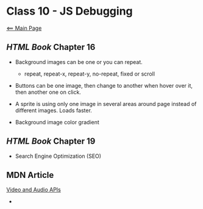 # Class 10 - JS Debugging

[<== Main Page](../README.md)

## *HTML Book* Chapter 16

- Background images can be one or you can repeat.
  - repeat, repeat-x, repeat-y, no-repeat, fixed or scroll

- Buttons can be one image, then change to another when hover over it, then another one on click.

- A sprite is using only one image in several areas around page instead of different images. Loads faster.

- Background image color gradient

## *HTML Book* Chapter 19

- Search Engine Optimization (SEO) 

## MDN Article

[Video and Audio APIs](https://developer.mozilla.org/en-US/docs/Learn/JavaScript/Client-side_web_APIs/Video_and_audio_APIs)

- <audio> and <video> tags create video in most modern broswers
